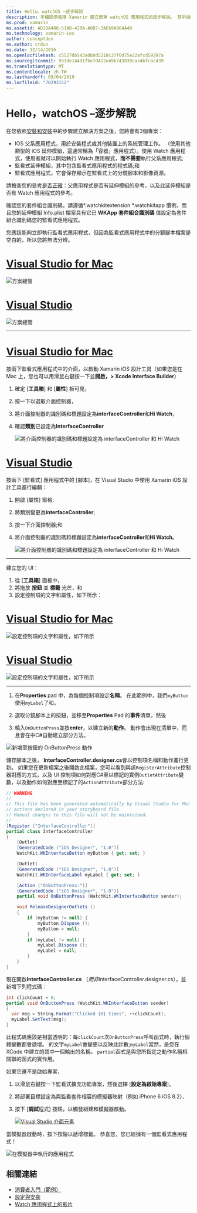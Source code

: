 ```yaml
---
title: Hello，watchOS –逐步解說
description: 本檔提供使用 Xamarin 建立簡單 watchOS 應用程式的逐步解說。 其中說明如何在 Visual Studio 和 Visual Studio for Mac 中工作、使用分鏡腳本，以及在程式碼中回應事件。
ms.prod: xamarin
ms.assetid: AD1DA488-51AB-420A-A0B7-3AE69A964A40
ms.technology: xamarin-ios
author: conceptdev
ms.author: crdun
ms.date: 12/14/2016
ms.openlocfilehash: c5527db543a0b0d5218c37f0d75e22afcd59297a
ms.sourcegitcommit: 933de144d1fbe7d412e49b743839cae4bfcac439
ms.translationtype: MT
ms.contentlocale: zh-TW
ms.lasthandoff: 09/04/2019
ms.locfileid: "70293152"
---
```

# <a name="hello-watchos--walkthrough"></a>Hello，watchOS –逐步解說

在您依照[安裝和安裝](~/ios/watchos/get-started/installation.md)中的步驟建立解決方案之後，您將會有3個專案：

- IOS 父系應用程式，用於安裝程式或其他裝置上的系統管理工作。 （使用其他類型的 iOS 延伸模組，這通常稱為「容器」應用程式）。使用 Watch 應用程式，使用者就可以開始執行 Watch 應用程式，**而不需要**執行父系應用程式;
- 監看式延伸模組，其中包含監看式應用程式的程式碼;和
- 監看式應用程式，它會保存顯示在監看式上的分鏡腳本和影像資源。

請檢查您的[參考是否正確](~/ios/watchos/get-started/project-references.md)：父應用程式是否有延伸模組的參考，以及此延伸模組是否有 Watch 應用程式的參考。

確認您的套件組合識別碼，請遵循\*.watchkitextension \*.watchkitapp 慣例，而且您的延伸模組 Info.plist 檔案具有它已 **WKApp 套件組合識別碼** 值設定為套件組合識別碼您的監看式應用程式。

您應該能夠立即執行監看式應用程式，但因為監看式應用程式中的分鏡腳本檔案是空白的，所以您將無法分辨。

# <a name="visual-studio-for-mactabmacos"></a>[Visual Studio for Mac](#tab/macos)

![](hello-watch-images/projectstructure.png "方案總管")

# <a name="visual-studiotabwindows"></a>[Visual Studio](#tab/windows)

![](hello-watch-images/vs-projectstructure.png "方案總管")

-----

# <a name="visual-studio-for-mactabmacos"></a>[Visual Studio for Mac](#tab/macos)

按兩下監看式應用程式中的介面，以啟動 Xamarin iOS 設計工具（如果您是在 Mac 上，您也可以用滑鼠右鍵按一下並**開啟，> Xcode Interface Builder**）


1. 確定 [**工具箱**] 和 [**屬性**] 板可見，
1. 按一下以選取介面控制器，
1. 將介面控制器的識別碼和標題設定為**interfaceController**和**Hi Watch**，
1. 確認**類別**已設定為**InterfaceController**

    ![](hello-watch-images/interfacecontrollerattributes.png "將介面控制器的識別碼和標題設定為 interfaceController 和 Hi Watch")

# <a name="visual-studiotabwindows"></a>[Visual Studio](#tab/windows)

按兩下 [監看式] 應用程式中的 [腳本]，在 Visual Studio 中使用 Xamarin iOS 設計工具進行編輯：

1. 開啟 [屬性] 窗格;
1. 將類別變更為**InterfaceController**;
1. 按一下介面控制器;和
1. 將介面控制器的識別碼和標題設定為**interfaceController**和**Hi Watch**。

    ![](hello-watch-images/vs-interfacecontrollerattributes.png "將介面控制器的識別碼和標題設定為 interfaceController 和 Hi Watch")

-----


建立您的 UI：

1. 從 [**工具箱**] 面板中，
1. 將拖放 **按鈕** 並 **標籤** 光芒，和
1. 設定控制項的文字和屬性，如下所示：

# <a name="visual-studio-for-mactabmacos"></a>[Visual Studio for Mac](#tab/macos)

![](hello-watch-images/draganddrop.png "設定控制項的文字和屬性，如下所示")

# <a name="visual-studiotabwindows"></a>[Visual Studio](#tab/windows)

![](hello-watch-images/vs-draganddrop.png "設定控制項的文字和屬性，如下所示")

-----

1. 在**Properties** pad 中，為每個控制項設定**名稱**。 在此範例中，我們`myButton`使用`myLabel`了和。

1. 選取分鏡腳本上的按鈕，並移至**Properties** Pad 的**事件**清單，然後

1. 輸入`OnButtonPress`並按**enter**，以建立新的**動作**。
  動作會出現在清單中，而且會在中C#自動建立部分方法。

![](hello-watch-images/buttonaction.png "新增至按鈕的 OnButtonPress 動作")

儲存腳本之後， **InterfaceController.designer.cs**會以控制項名稱和動作進行更新。 如果您在更新檔案之後開啟此檔案，您可以看到與該`RegisterAttribute`控制器對應的方式，以及 UI 控制項如何對應C#至以標記的實例`OutletAttribute`變數，以及動作如何對應至標記了的`ActionAttribute`部分方法:

```csharp
// WARNING
//
// This file has been generated automatically by Visual Studio for Mac from the outlets and
// actions declared in your storyboard file.
// Manual changes to this file will not be maintained.
//
[Register ("InterfaceController")]
partial class InterfaceController
{
    [Outlet]
    [GeneratedCode ("iOS Designer", "1.0")]
    WatchKit.WKInterfaceButton myButton { get; set; }

    [Outlet]
    [GeneratedCode ("iOS Designer", "1.0")]
    WatchKit.WKInterfaceLabel myLabel { get; set; }

    [Action ("OnButtonPress:")]
    [GeneratedCode ("iOS Designer", "1.0")]
    partial void OnButtonPress (WatchKit.WKInterfaceButton sender);

    void ReleaseDesignerOutlets ()
    {
        if (myButton != null) {
            myButton.Dispose ();
            myButton = null;
        }
        if (myLabel != null) {
            myLabel.Dispose ();
            myLabel = null;
        }
    }
}
```

現在開啟**InterfaceController.cs** （*而非*InterfaceController.designer.cs），並新增下列程式碼：

```csharp
int clickCount = 0;
partial void OnButtonPress (WatchKit.WKInterfaceButton sender)
{
  var msg = String.Format("Clicked {0} times", ++clickCount);
  myLabel.SetText(msg);
}
```

此程式碼應該是相當透明的：每`clickCount`次`OnButtonPress`呼叫函式時，執行個體變數都會遞增。 的文字`myLabel`會變更以反映此計數;`myLabel`當然，是您在 XCode 中建立的其中一個輸出的名稱。 `partial`函式是與您所指定之動作名稱相關聯的函式的實作用。

如果它還不是啟始專案，

1. 以滑鼠右鍵按一下監看式擴充功能專案，然後選擇 [**設定為啟始專案**]。

1. 將部署目標設定為與監看套件相容的模擬器映射（例如 iPhone 6 iOS 8.2）、

1. 按下 [**調試**程式] 按鈕，以觸發組建和模擬器啟動。

    [![](hello-watch-images/readytodebug-sml.png "Visual Studio 介面元素")](hello-watch-images/readytodebug.png#lightbox)

當模擬器啟動時，按下按鈕以遞增標籤。
恭喜您，您已經擁有一個監看式應用程式！

![](hello-watch-images/running.png "在模擬器中執行的應用程式")


## <a name="related-links"></a>相關連結

- [消費者入門（範例）](https://docs.microsoft.com/samples/xamarin/ios-samples/watchkit-gettingstarted)
- [設定與安裝](~/ios/watchos/get-started/installation.md)
- [Watch 應用程式上的影片](https://blog.xamarin.com/your-first-watch-kit-app/)
